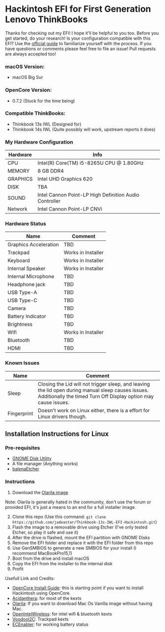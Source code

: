 # Hackintosh EFI for First Generation Lenovo ThinkBooks
Thanks for checking out my EFI! I hope it'll be helpful to you too. Before you get started, do your research! Is your configuration compatible with this EFI? Use the [official guide](https://dortania.github.io/OpenCore-Install-Guide/) to familiarize yourself with the process. If you have questions or comments please feel free to file an issue! Pull requests are always accepted too!

### macOS Version:
- macOS Big Sur

### OpenCore Version: 
- 0.7.2 (Stuck for the time being)

### Compatible ThinkBooks:
- Thinkbook 13s IWL (Designed for)
- Thinkbook 14s IWL (Quite possibly will work, upstream reports it does)

### My Hardware Configuration
| Hardware | Info |
| ------ | ------ |
| CPU | Intel(R) Core(TM) i5-8265U CPU @ 1.80GHz |
| MEMORY | 8 GB DDR4 |
| GRAPHICS | Intel UHD Graphics 620 |
| DISK | TBA |
| SOUND | Intel Cannon Point-LP High Definition Audio Controller |
| Network | Intel Cannon Point-LP CNVi |

### Hardware Status
| Name | Comment |
| ------ | ------ |
| Graphics Acceleration |TBD|
| Trackpad |Works in Installer|
| Keyboard |Works in Installer|
| Internal Speaker |Works in Installer|
| Internal Microphone |TBD|
| Headphone jack |TBD|
| USB Type-A |TBD|
| USB Type-C |TBD|
| Camera |TBD|
| Battery Indicator |TBD|
| Brightness |TBD|
| Wifi |Works in Installer|
| Bluetooth |TBD|
| HDMI |TBD|

### Known Issues
| Name | Comment |
| ------ | ------ |
| Sleep | Closing the Lid will not trigger sleep, and leaving the lid open during manual sleep causes issues. Additionally the timed Turn Off Display option may cause issues. |
| Fingerprint |Doesn't work on Linux either, there is a effort for Linux drivers though.|


## Installation Instructions for Linux
### Pre-requisites
- [GNOME Disk Utility](https://apps.gnome.org/app/org.gnome.DiskUtility/)
- A file manager (Anything works)
- [balenaEtcher](https://etcher.io)

### Instructions

1. Download the [Olarila image](https://www.olarila.com/topic/6278-hackintosh-and-macintosh-olarila-vanilla-images-macos/)

Note: Olarila is generally hated in the community, don't use the forum or provided EFI, it's just a means to an end for a full installer image.

2. Clone this repo (Use this command: `git clone https://github.com/jadeastar/Thinkbook-13s-IWL-EFI-Hackintosh.git`)
2. Flash the image to a removable drive using Etcher (I've only tested Etcher, so play it safe and use it)
3. After the drive is flashed, mount the EFI partition with GNOME Disks
4. Remove the EFI folder and replace it with the EFI folder from this repo
5. Use GenSMBIOS to generate a new SMBIOS for your install (I recommend MacBookPro15,1)
6. Boot from the drive and install macOS
7. Copy the EFI from the installer to the internal disk
8. Profit




Usefull Link and Credits:
- [OpenCore Install Guide]: this is starting point if you want to install Hackintosh using OpenCore.
- [Acidanthera]: for most of the kexts
- [Olarila]: If you want to download Mac Os Vanilla image without having Mac.
- [OpenIntelWireless]: for intel wifi & bluetooth kexts
- [VoodooI2C]: Trackpad kexts
- [ECEnabler]: for working battery status


[GenSMBIOS]: <https://github.com/corpnewt/GenSMBIOS>
[ProperTree]: <https://github.com/corpnewt/ProperTree> 
[OpenCore Install Guide]: <https://dortania.github.io/OpenCore-Install-Guide/>
[Olarila]: <https://www.olarila.com>
[OpenIntelWireless]: <https://github.com/OpenIntelWireless>
[Acidanthera]: <https://github.com/acidanthera>
[VoodooI2C]: <https://github.com/VoodooI2C/VoodooI2C>
[ECEnabler]: <https://github.com/1Revenger1/ECEnabler>
[ws839750375]: <https://github.com/ws839750375>
